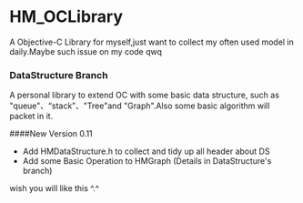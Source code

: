 # HM_OCLibrary
A Objective-C Library for myself,just want to collect my often used model in daily.Maybe such issue on my code qwq
### DataStructure Branch
A personal library to extend OC with some basic data structure, such as "queue"、“stack”、"Tree"and "Graph".Also some basic algorithm will packet in it.

####New Version 0.11
<ul>
<li>Add HMDataStructure.h to collect and tidy up all header about DS</li>
<li>Add some Basic Operation to HMGraph (Details in DataStructure's branch)</li>
</ul>
wish you will like this ^.^
